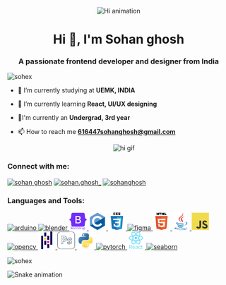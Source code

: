 <p align="center">
  <img src="https://readme-typing-svg.demolab.com/?lines=Welcome+to+my+GitHub;Lets+Build+together!&center=true&width=380&height=45&color=A63A50&vCenter=true&size=25" alt="Hi animation" />
</p>

<h1 align="center">Hi 👋, I'm Sohan ghosh</h1>
<h3 align="center">A passionate frontend developer and designer from India</h3>

<p align="left"> <img src="https://komarev.com/ghpvc/?username=sohex&label=Profile%20views&color=0e75b6&style=flat" alt="sohex" /> </p>

- 🔭 I’m currently studying at **UEMK, INDIA**

- 🌱 I’m currently learning **React, UI/UX designing**

- 🔭I'm currently an **Undergrad, 3rd year**

- 📫 How to reach me **616447sohanghosh@gmail.com**

  <p align="center">
  <img src="https://media3.giphy.com/media/v1.Y2lkPTc5MGI3NjExcGxxOGg4MW9ieTk1OHQ2cDd0OWNrejVyaXlsZ3l2NWg5NDY3cHJucyZlcD12MV9pbnRlcm5hbF9naWZfYnlfaWQmY3Q9Zw/OG63XZG9zalJpPIkGL/giphy.gif" width="150" alt="hi gif">
</p>

<h3 align="left">Connect with me:</h3>
<p align="left">
<a href="https://linkedin.com/in/sohan ghosh" target="blank"><img align="center" src="https://raw.githubusercontent.com/rahuldkjain/github-profile-readme-generator/master/src/images/icons/Social/linked-in-alt.svg" alt="sohan ghosh" height="30" width="40" /></a>
<a href="https://instagram.com/sohan.ghosh_" target="blank"><img align="center" src="https://raw.githubusercontent.com/rahuldkjain/github-profile-readme-generator/master/src/images/icons/Social/instagram.svg" alt="sohan.ghosh_" height="30" width="40" /></a>
<a href="https://www.leetcode.com/sohanghosh" target="blank"><img align="center" src="https://raw.githubusercontent.com/rahuldkjain/github-profile-readme-generator/master/src/images/icons/Social/leet-code.svg" alt="sohanghosh" height="30" width="40" /></a>
</p>

<h3 align="left">Languages and Tools:</h3>
<p align="left"> <a href="https://www.arduino.cc/" target="_blank" rel="noreferrer"> <img src="https://cdn.worldvectorlogo.com/logos/arduino-1.svg" alt="arduino" width="40" height="40"/> </a> <a href="https://www.blender.org/" target="_blank" rel="noreferrer"> <img src="https://download.blender.org/branding/community/blender_community_badge_white.svg" alt="blender" width="40" height="40"/> </a> <a href="https://getbootstrap.com" target="_blank" rel="noreferrer"> <img src="https://raw.githubusercontent.com/devicons/devicon/master/icons/bootstrap/bootstrap-plain-wordmark.svg" alt="bootstrap" width="40" height="40"/> </a> <a href="https://www.cprogramming.com/" target="_blank" rel="noreferrer"> <img src="https://raw.githubusercontent.com/devicons/devicon/master/icons/c/c-original.svg" alt="c" width="40" height="40"/> </a> <a href="https://www.w3schools.com/css/" target="_blank" rel="noreferrer"> <img src="https://raw.githubusercontent.com/devicons/devicon/master/icons/css3/css3-original-wordmark.svg" alt="css3" width="40" height="40"/> </a> <a href="https://www.figma.com/" target="_blank" rel="noreferrer"> <img src="https://www.vectorlogo.zone/logos/figma/figma-icon.svg" alt="figma" width="40" height="40"/> </a> <a href="https://www.w3.org/html/" target="_blank" rel="noreferrer"> <img src="https://raw.githubusercontent.com/devicons/devicon/master/icons/html5/html5-original-wordmark.svg" alt="html5" width="40" height="40"/> </a> <a href="https://www.java.com" target="_blank" rel="noreferrer"> <img src="https://raw.githubusercontent.com/devicons/devicon/master/icons/java/java-original.svg" alt="java" width="40" height="40"/> </a> <a href="https://developer.mozilla.org/en-US/docs/Web/JavaScript" target="_blank" rel="noreferrer"> <img src="https://raw.githubusercontent.com/devicons/devicon/master/icons/javascript/javascript-original.svg" alt="javascript" width="40" height="40"/> </a> <a href="https://opencv.org/" target="_blank" rel="noreferrer"> <img src="https://www.vectorlogo.zone/logos/opencv/opencv-icon.svg" alt="opencv" width="40" height="40"/> </a> <a href="https://pandas.pydata.org/" target="_blank" rel="noreferrer"> <img src="https://raw.githubusercontent.com/devicons/devicon/2ae2a900d2f041da66e950e4d48052658d850630/icons/pandas/pandas-original.svg" alt="pandas" width="40" height="40"/> </a> <a href="https://www.photoshop.com/en" target="_blank" rel="noreferrer"> <img src="https://raw.githubusercontent.com/devicons/devicon/master/icons/photoshop/photoshop-line.svg" alt="photoshop" width="40" height="40"/> </a> <a href="https://www.python.org" target="_blank" rel="noreferrer"> <img src="https://raw.githubusercontent.com/devicons/devicon/master/icons/python/python-original.svg" alt="python" width="40" height="40"/> </a> <a href="https://pytorch.org/" target="_blank" rel="noreferrer"> <img src="https://www.vectorlogo.zone/logos/pytorch/pytorch-icon.svg" alt="pytorch" width="40" height="40"/> </a> <a href="https://reactjs.org/" target="_blank" rel="noreferrer"> <img src="https://raw.githubusercontent.com/devicons/devicon/master/icons/react/react-original-wordmark.svg" alt="react" width="40" height="40"/> </a> <a href="https://seaborn.pydata.org/" target="_blank" rel="noreferrer"> <img src="https://seaborn.pydata.org/_images/logo-mark-lightbg.svg" alt="seaborn" width="40" height="40"/> </a> </p>

<p><img align="center" src="https://github-readme-stats.vercel.app/api/top-langs?username=sohex&show_icons=true&locale=en&layout=compact" alt="sohex" /></p>


<img src="https://raw.githubusercontent.com/maurodesouza/maurodesouza/output/snake.svg" alt="Snake animation" />
